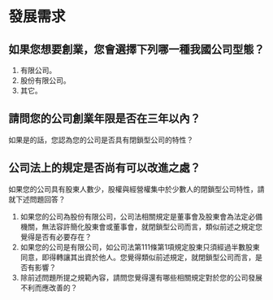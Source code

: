 # 發展需求

## 如果您想要創業，您會選擇下列哪一種我國公司型態？

1. 有限公司。
2. 股份有限公司。
3. 其它。

## 請問您的公司創業年限是否在三年以內？

如果是的話，您認為您的公司是否具有閉鎖型公司的特性？

## 公司法上的規定是否尚有可以改進之處？

如果您的公司具有股東人數少，股權與經營權集中於少數人的閉鎖型公司特性，請就下述問題回答？

1. 如果您的公司為股份有限公司，公司法相關規定是董事會及股東會為法定必備機關，無法容許簡化股東會或董事會，就閉鎖型公司而言，類似前述之規定您覺得是否有必要存在？
2. 如果您的公司是有限公司，如公司法第111條第1項規定股東只須經過半數股東同意，即得轉讓其出資於他人。您覺得類似前述規定，就閉鎖型公司而言，是否有影響？
3. 除前述問題所提之規範內容，請問您覺得還有哪些相關規定對於您的公司發展不利而應改善的？
